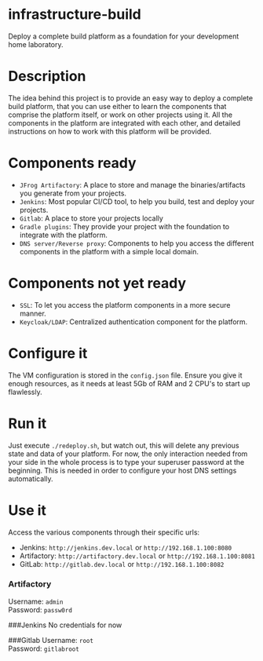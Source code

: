 # infrastructure-build
Deploy a complete build platform as a foundation for your development
home laboratory.

# Description
The idea behind this project is to provide an easy way
to deploy a complete build platform, that you can use
either to learn the components that comprise the platform 
itself, or work on other projects using it.
All the components in the platform are integrated
with each other, and detailed instructions on how
to work with this platform will be provided.

# Components ready
* `JFrog Artifactory`: A place to store and manage the
binaries/artifacts you generate from your projects.
* `Jenkins`: Most popular CI/CD tool, to help you build, 
test and deploy your projects.
* `Gitlab`: A place to store your projects locally
* `Gradle plugins`: They provide your project with
 the foundation to integrate with the platform.
* `DNS server/Reverse proxy`: Components to help you
access the different components in the platform
with a simple local domain.
 
# Components not yet ready
* `SSL`: To let you access the platform components
in a more secure manner.
* `Keycloak/LDAP`: Centralized authentication component
for the platform.

# Configure it
The VM configuration is stored in the `config.json` file.
Ensure you give it enough resources, as it needs at least 5Gb
of RAM and 2 CPU's to start up flawlessly.

# Run it
Just execute `./redeploy.sh`, but watch out, this will 
delete any previous state and data of your platform.
For now, the only interaction needed from your side
in the whole process is to type your superuser
password at the beginning. This is needed in order
to configure your host DNS settings automatically.


# Use it
Access the various components through their specific urls:
* Jenkins: `http://jenkins.dev.local` or `http://192.168.1.100:8080`
* Artifactory: `http://artifactory.dev.local` or `http://192.168.1.100:8081`
* GitLab: `http://gitlab.dev.local` or `http://192.168.1.100:8082`


### Artifactory
Username: `admin`\
Password: `passw0rd`

###Jenkins
No credentials for now

###Gitlab
Username: `root`\
Password: `gitlabroot`
